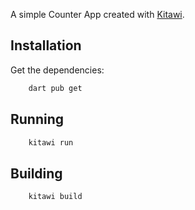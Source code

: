 A simple Counter App created with [Kitawi](https://github.com/bryanbill/kitawi).

## Installation

Get the dependencies:

```bash
    dart pub get
```

## Running

```bash
    kitawi run
```

## Building

```bash
    kitawi build
```
